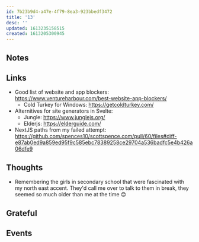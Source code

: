 ```yaml
---
id: 7b23b9d4-a47e-4f79-8ea3-923bbedf3472
title: '13'
desc: ''
updated: 1613235158515
created: 1613205300945
---
```


## Notes

## Links

- Good list of website and app blockers:
  https://www.ventureharbour.com/best-website-app-blockers/
  - Cold Turkey for Windows: https://getcoldturkey.com/
- Alternitives for site generators in Svelte:
  - Jungle: https://www.junglejs.org/
  - Elderjs: https://elderguide.com/
- NextJS paths from my failed attempt:
  https://github.com/spences10/scottspence.com/pull/60/files#diff-e87ab0ed9a859ed95f9c585ebc78389258ce29704a536badfc5e4b426a06dfe9

## Thoughts

- Remembering the girls in secondary school that were fascinated with
  my north east accent. They'd call me over to talk to them in break,
  they seemed so much older than me at the time 😊

## Grateful

## Events
